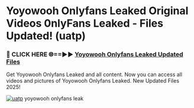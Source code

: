 # Yoyowooh Onlyfans Leaked Original Videos 0nlyFans Leaked - Files Updated! (uatp)

<h3>🔴 CLICK HERE 🌐==►► <a href="https://tinyurl.com/2wckxsce" rel="nofollow">Yoyowooh Onlyfans Leaked Updated Files</a></h3>

Get Yoyowooh Onlyfans Leaked and all content. Now you can access all videos and pictures of Yoyowooh Onlyfans Leaked. New Updated Files 2025!

[![uatp](https://i.imgur.com/AFduVYN.gif)](https://tinyurl.com/2wckxsce)
yoyowooh onlyfans leak